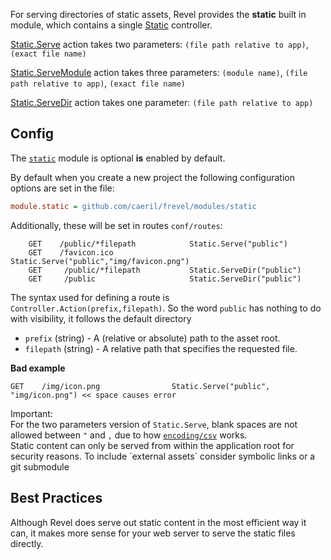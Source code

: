 
For serving directories of static assets, Revel provides the **static** built in module,
which contains a single
[Static](https://godoc.org/github.com/caeril/frevel/modules/static/app/controllers#Static)
controller.  

[Static.Serve](https://godoc.org/github.com/caeril/frevel/modules/static/app/controllers#Static.Serve) action takes two parameters:
 `(file path relative to app)`, `(exact file name)`

[Static.ServeModule](https://godoc.org/github.com/caeril/frevel/modules/static/app/controllers#Static.ServeModule) action takes three parameters:
`(module name)`, `(file path relative to app)`, `(exact file name)`

[Static.ServeDir](https://godoc.org/github.com/caeril/frevel/modules/static/app/controllers#Static.ServeDir) action takes one parameter:
`(file path relative to app)`


## Config

The [`static`](https://godoc.org/github.com/caeril/frevel/modules/static/app/controllers) module
is optional **is** enabled by default. 

By default when you create a new project the following
configuration options are set in the file:

```ini
module.static = github.com/caeril/frevel/modules/static
```

Additionally, these will be set in routes `conf/routes`:

```
	GET    /public/*filepath            Static.Serve("public")
	GET    /favicon.ico                 Static.Serve("public","img/favicon.png")
    GET     /public/*filepath           Static.ServeDir("public")
    GET     /public                     Static.ServeDir("public")
```

The syntax used for defining
a route is `Controller.Action(prefix,filepath)`. So the word `public`
has nothing to do with visibility, it follows the default 
directory

* `prefix` (string) - A (relative or absolute) path to the asset root.
* `filepath` (string) - A relative path that specifies the requested file.

**Bad example**

	GET    /img/icon.png                Static.Serve("public", "img/icon.png") << space causes error

<div class="alert alert-warning">
Important:<br>For the two parameters version of <code>Static.Serve</code>, blank spaces are not allowed between
<code>"</code> and <code>,</code> due to how <a href="http://golang.org/pkg/encoding/csv/"><code>encoding/csv</code></a> works.
</div>
<div class="alert alert-danger">Static content can only be served from within the application root for security reasons. To include `external assets` consider symbolic links or a git submodule</div>

## Best Practices
Although Revel does serve out static content in the most efficient way it can, it 
makes more sense for your web server to serve the static files directly. 